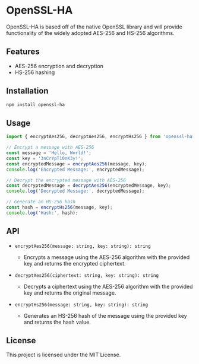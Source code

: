 # OpenSSL-HA

OpenSSL-HA is based off of the native OpenSSL library and will provide functionality of the widely adopted AES-256 and HS-256 algorithms.

## Features

- AES-256 encryption and decryption
- HS-256 hashing

## Installation

```bash
npm install openssl-ha
```

## Usage

```ts
import { encryptAes256, decryptAes256, encryptHs256 } from 'openssl-ha';

// Encrypt a message with AES-256
const message = 'Hello, World!';
const key = '3nCrYpT10nK3y!';
const encryptedMessage = encryptAes256(message, key);
console.log('Encrypted Message:', encryptedMessage);

// Decrypt the encrypted message with AES-256
const decryptedMessage = decryptAes256(encryptedMessage, key);
console.log('Decrypted Message:', decryptedMessage);

// Generate an HS-256 hash
const hash = encryptHs256(message, key);
console.log('Hash:', hash);
```

## API

- `encryptAes256(message: string, key: string): string`  
    - Encrypts a message using the AES-256 algorithm with the provided key and returns the encrypted ciphertext.

- `decryptAes256(ciphertext: string, key: string): string`  
    - Decrypts a ciphertext using the AES-256 algorithm with the provided key and returns the original message.

- `encryptHs256(message: string, key: string): string`  
    - Generates an HS-256 hash of the message using the provided key and returns the hash value.

## License

This project is licensed under the MIT License.
